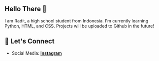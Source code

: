 ## Hello There 👋

I am Radit, a high school student from Indonesia. I'm currently learning Python, HTML, and CSS. Projects will be uploaded to Github in the future!

## 💬 Let's Connect

- Social Media: **[Instagram](https://instagram.com/radit_635)**
